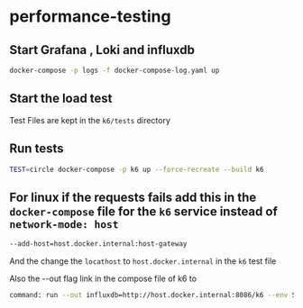 # performance-testing

## Start Grafana , Loki and influxdb

```bash
docker-compose -p logs -f docker-compose-log.yaml up
```

## Start the load test

Test Files are kept in the `k6/tests` directory

## Run tests

```bash
TEST=circle docker-compose -p k6 up --force-recreate --build k6
```

## For linux if the requests fails add this in the `docker-compose` file for the `k6` service instead of `network-mode: host`

```bash
--add-host=host.docker.internal:host-gateway
```

And the change the `locathost` to `host.docker.internal` in the `k6` test file

Also the --out flag link in the compose file of k6 to

```bash
command: run --out influxdb=http://host.docker.internal:8086/k6 --env SCENARIOS=$SCENARIOS /app/tests/$TEST.test.js
```
